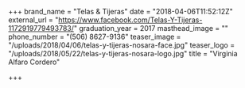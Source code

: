 +++
brand_name = "Telas & Tijeras"
date = "2018-04-06T11:52:12Z"
external_url = "https://www.facebook.com/Telas-Y-Tijeras-1172919779493783/"
graduation_year = 2017
masthead_image = ""
phone_number = "(506) 8627-9136"
teaser_image = "/uploads/2018/04/06/telas-y-tijeras-nosara-face.jpg"
teaser_logo = "/uploads/2018/05/22/telas-y-tijeras-nosara-logo.jpg"
title = "Virginia Alfaro Cordero"

+++
